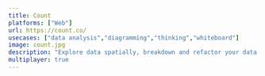 ```yaml
---
title: Count
platforms: ["Web"]
url: https://count.co/
usecases: ["data analysis","diagramming","thinking","whiteboard"]
image: count.jpg
description: "Explore data spatially, breakdown and refactor your data models, and share with stakeholders."
multiplayer: true
---
```

